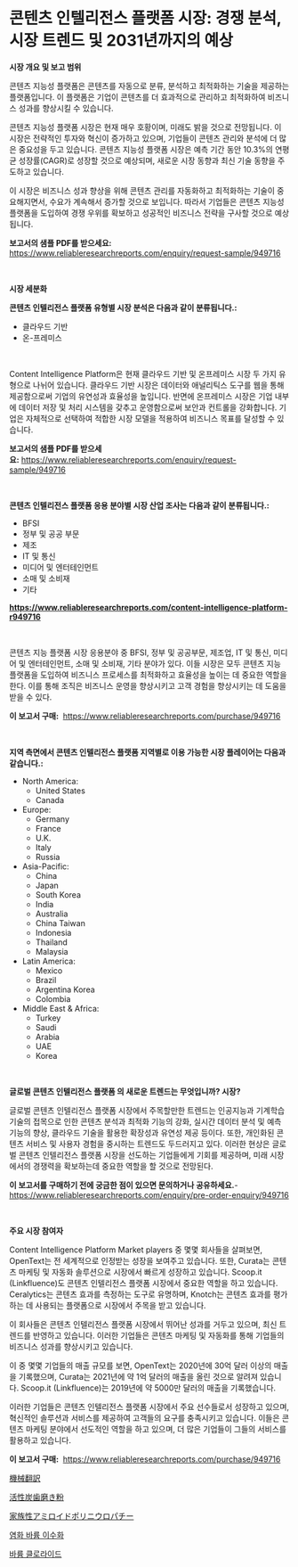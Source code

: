 <p><h1>콘텐츠 인텔리전스 플랫폼 시장: 경쟁 분석, 시장 트렌드 및 2031년까지의 예상</h1></p><p><strong>시장 개요 및 보고 범위</strong></p>
<p><p>콘텐츠 지능성 플랫폼은 콘텐츠를 자동으로 분류, 분석하고 최적화하는 기술을 제공하는 플랫폼입니다. 이 플랫폼은 기업이 콘텐츠를 더 효과적으로 관리하고 최적화하여 비즈니스 성과를 향상시킬 수 있습니다. </p><p>콘텐츠 지능성 플랫폼 시장은 현재 매우 호황이며, 미래도 밝을 것으로 전망됩니다. 이 시장은 전략적인 투자와 혁신이 증가하고 있으며, 기업들이 콘텐츠 관리와 분석에 더 많은 중요성을 두고 있습니다. 콘텐츠 지능성 플랫폼 시장은 예측 기간 동안 10.3%의 연평균 성장률(CAGR)로 성장할 것으로 예상되며, 새로운 시장 동향과 최신 기술 동향을 주도하고 있습니다.</p><p>이 시장은 비즈니스 성과 향상을 위해 콘텐츠 관리를 자동화하고 최적화하는 기술이 중요해지면서, 수요가 계속해서 증가할 것으로 보입니다. 따라서 기업들은 콘텐츠 지능성 플랫폼을 도입하여 경쟁 우위를 확보하고 성공적인 비즈니스 전략을 구사할 것으로 예상됩니다.</p></p>
<p><strong>보고서의 샘플 PDF를 받으세요:</strong> <a href="https://www.reliableresearchreports.com/enquiry/request-sample/949716">https://www.reliableresearchreports.com/enquiry/request-sample/949716</a></p>
<p>&nbsp;</p>
<p><strong>시장 세분화</strong></p>
<p><strong>콘텐츠 인텔리전스 플랫폼 유형별 시장 분석은 다음과 같이 분류됩니다.:</strong></p>
<p><ul><li>클라우드 기반</li><li>온-프레미스</li></ul></p>
<p>&nbsp;</p>
<p><p>Content Intelligence Platform은 현재 클라우드 기반 및 온프레미스 시장 두 가지 유형으로 나뉘어 있습니다. 클라우드 기반 시장은 데이터와 애널리틱스 도구를 웹을 통해 제공함으로써 기업의 유연성과 효율성을 높입니다. 반면에 온프레미스 시장은 기업 내부에 데이터 저장 및 처리 시스템을 갖추고 운영함으로써 보안과 컨트롤을 강화합니다. 기업은 자체적으로 선택하여 적합한 시장 모델을 적용하여 비즈니스 목표를 달성할 수 있습니다.</p></p>
<p><strong>보고서의 샘플 PDF를 받으세요:</strong>&nbsp;<a href="https://www.reliableresearchreports.com/enquiry/request-sample/949716">https://www.reliableresearchreports.com/enquiry/request-sample/949716</a></p>
<p>&nbsp;</p>
<p><strong> 콘텐츠 인텔리전스 플랫폼 응용 분야별 시장 산업 조사는 다음과 같이 분류됩니다.:</strong></p>
<p><ul><li>BFSI</li><li>정부 및 공공 부문</li><li>제조</li><li>IT 및 통신</li><li>미디어 및 엔터테인먼트</li><li>소매 및 소비재</li><li>기타</li></ul></p>
<p><strong><a href="https://www.reliableresearchreports.com/content-intelligence-platform-r949716">https://www.reliableresearchreports.com/content-intelligence-platform-r949716</a></strong></p>
<p>&nbsp;</p>
<p><p>콘텐츠 지능 플랫폼 시장 응용분야 중 BFSI, 정부 및 공공부문, 제조업, IT 및 통신, 미디어 및 엔터테인먼트, 소매 및 소비재, 기타 분야가 있다. 이들 시장은 모두 콘텐츠 지능 플랫폼을 도입하여 비즈니스 프로세스를 최적화하고 효율성을 높이는 데 중요한 역할을 한다. 이를 통해 조직은 비즈니스 운영을 향상시키고 고객 경험을 향상시키는 데 도움을 받을 수 있다.</p></p>
<p><strong>이 보고서 구매:</strong>&nbsp; <a href="https://www.reliableresearchreports.com/purchase/949716">https://www.reliableresearchreports.com/purchase/949716</a></p>
<p>&nbsp;</p>
<p><strong>지역 측면에서 콘텐츠 인텔리전스 플랫폼 지역별로 이용 가능한 시장 플레이어는 다음과 같습니다.:</strong></p>
<p><ul>
    <li>
        North America:
        <ul>
            <li>United States</li>
            <li>Canada</li>
        </ul>
    </li>
    <li>
        Europe:
        <ul>
            <li>Germany</li>
            <li>France</li>
            <li>U.K.</li>
            <li>Italy</li>
            <li>Russia</li>
        </ul>
    </li>
    <li>
        Asia-Pacific:
        <ul>
            <li>China</li>
            <li>Japan</li>
            <li>South Korea</li>
            <li>India</li>
            <li>Australia</li>
            <li>China Taiwan</li>
            <li>Indonesia</li>
            <li>Thailand</li>
            <li>Malaysia</li>
        </ul>
    </li>
    <li>
        Latin America:
        <ul>
            <li>Mexico</li>
            <li>Brazil</li>
            <li>Argentina Korea</li>
            <li>Colombia</li>
        </ul>
    </li>
    <li>
        Middle East & Africa:
        <ul>
            <li>Turkey</li>
            <li>Saudi</li>
            <li>Arabia</li>
            <li>UAE</li>
            <li>Korea</li>
        </ul>
    </li>
    </ul></p>
<p>&nbsp;</p>
<p><strong>글로벌 콘텐츠 인텔리전스 플랫폼 의 새로운 트렌드는 무엇입니까? 시장?</strong></p>
<p><p>글로벌 콘텐츠 인텔리전스 플랫폼 시장에서 주목할만한 트렌드는 인공지능과 기계학습 기술의 접목으로 인한 콘텐츠 분석과 최적화 기능의 강화, 실시간 데이터 분석 및 예측 기능의 향상, 클라우드 기술을 활용한 확장성과 유연성 제공 등이다. 또한, 개인화된 콘텐츠 서비스 및 사용자 경험을 중시하는 트렌드도 두드러지고 있다. 이러한 현상은 글로벌 콘텐츠 인텔리전스 플랫폼 시장을 선도하는 기업들에게 기회를 제공하며, 미래 시장에서의 경쟁력을 확보하는데 중요한 역할을 할 것으로 전망된다.</p></p>
<p><strong>이 보고서를 구매하기 전에 궁금한 점이 있으면 문의하거나 공유하세요.</strong>- <a href="https://www.reliableresearchreports.com/enquiry/pre-order-enquiry/949716">https://www.reliableresearchreports.com/enquiry/pre-order-enquiry/949716</a></p>
<p>&nbsp;</p>
<p><strong>주요 시장 참여자</strong></p>
<p><p>Content Intelligence Platform Market players 중 몇몇 회사들을 살펴보면, OpenText는 전 세계적으로 인정받는 성장을 보여주고 있습니다. 또한, Curata는 콘텐츠 마케팅 및 자동화 솔루션으로 시장에서 빠르게 성장하고 있습니다. Scoop.it (Linkfluence)도 콘텐츠 인텔리전스 플랫폼 시장에서 중요한 역할을 하고 있습니다. Ceralytics는 콘텐츠 효과를 측정하는 도구로 유명하며, Knotch는 콘텐츠 효과를 평가하는 데 사용되는 플랫폼으로 시장에서 주목을 받고 있습니다.</p><p>이 회사들은 콘텐츠 인텔리전스 플랫폼 시장에서 뛰어난 성과를 거두고 있으며, 최신 트렌드를 반영하고 있습니다. 이러한 기업들은 콘텐츠 마케팅 및 자동화를 통해 기업들의 비즈니스 성과를 향상시키고 있습니다.</p><p>이 중 몇몇 기업들의 매출 규모를 보면, OpenText는 2020년에 30억 달러 이상의 매출을 기록했으며, Curata는 2021년에 약 1억 달러의 매출을 올린 것으로 알려져 있습니다. Scoop.it (Linkfluence)는 2019년에 약 5000만 달러의 매출을 기록했습니다.</p><p>이러한 기업들은 콘텐츠 인텔리전스 플랫폼 시장에서 주요 선수들로서 성장하고 있으며, 혁신적인 솔루션과 서비스를 제공하여 고객들의 요구를 충족시키고 있습니다. 이들은 콘텐츠 마케팅 분야에서 선도적인 역할을 하고 있으며, 더 많은 기업들이 그들의 서비스를 활용하고 있습니다.</p></p>
<p><strong>이 보고서 구매:</strong>&nbsp;&nbsp;<a href="https://www.reliableresearchreports.com/purchase/949716">https://www.reliableresearchreports.com/purchase/949716</a></p>
<p><p><a href="https://medium.com/@aaronanfotrrd897367/%E3%83%9E%E3%82%B7%E3%83%B3%E7%BF%BB%E8%A8%B3%E5%B8%82%E5%A0%B4%E3%81%AF-%E5%B8%82%E5%A0%B4%E3%82%B7%E3%82%A7%E3%82%A2-%E5%B8%82%E5%A0%B4%E5%8B%95%E5%90%91-%E5%B8%82%E5%A0%B4%E6%88%90%E9%95%B7%E3%81%AB%E9%96%A2%E3%81%99%E3%82%8B%E6%83%85%E5%A0%B1%E3%82%92%E6%8F%90%E4%BE%9B%E3%81%97%E3%81%BE%E3%81%99-674b20519c46">機械翻訳</a></p><p><a href="https://medium.com/@lilliandach1969/%E3%82%A2%E3%82%AF%E3%83%86%E3%82%A3%E3%83%96%E5%8C%96%E3%81%95%E3%82%8C%E3%81%9F%E6%9C%A8%E7%82%AD%E5%85%A5%E3%82%8A%E6%AD%AF%E7%A3%A8%E3%81%8D%E5%B8%82%E5%A0%B4-%E7%AB%B6%E4%BA%89%E5%88%86%E6%9E%90-%E5%B8%82%E5%A0%B4%E5%8B%95%E5%90%91-2031%E5%B9%B4%E3%81%BE%E3%81%A7%E3%81%AE%E4%BA%88%E6%B8%AC-360ac7df169a">活性炭歯磨き粉</a></p><p><a href="https://github.com/EmoryYundt1935/Market-Research-Report-List-1/blob/main/367853020854.md">家族性アミロイドポリニウロパチー</a></p><p><a href="https://github.com/CliftonFisher9067/Market-Research-Report-List-1/blob/main/274967119339.md">염화 바륨 이수화</a></p><p><a href="https://github.com/fernandotryO5lson96765/Market-Research-Report-List-1/blob/main/747083319340.md">바륨 클로라이드</a></p></p>